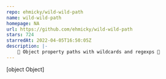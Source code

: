 ```yaml
---
repo: ehmicky/wild-wild-path
name: wild-wild-path
homepage: NA
url: https://github.com/ehmicky/wild-wild-path
stars: 724
starredAt: 2022-04-05T16:50:05Z
description: |-
    🤠 Object property paths with wildcards and regexps 🌵
---
```


[object Object]
